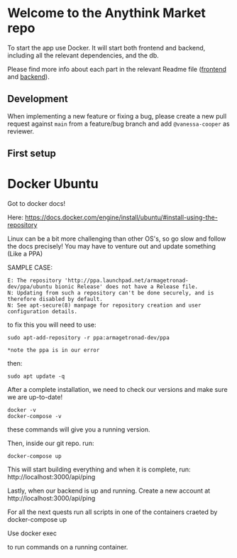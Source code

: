 # Welcome to the Anythink Market repo

To start the app use Docker. It will start both frontend and backend, including all the relevant dependencies, and the db.

Please find more info about each part in the relevant Readme file ([frontend](frontend/readme.md) and [backend](backend/README.md)).

## Development

When implementing a new feature or fixing a bug, please create a new pull request against `main` from a feature/bug branch and add `@vanessa-cooper` as reviewer.

## First setup

# Docker Ubuntu

Got to docker docs! 

Here:
https://docs.docker.com/engine/install/ubuntu/#install-using-the-repository

Linux can be a bit more challenging than other OS's, so go slow and follow the docs precisely! You may have to venture out and update something (Like a PPA)

SAMPLE CASE:

    E: The repository 'http://ppa.launchpad.net/armagetronad-dev/ppa/ubuntu bionic Release' does not have a Release file. 
    N: Updating from such a repository can't be done securely, and is therefore disabled by default. 
    N: See apt-secure(8) manpage for repository creation and user configuration details.

to fix this you will need to use:

    sudo apt-add-repository -r ppa:armagetronad-dev/ppa

    *note the ppa is in our error

then:

    sudo apt update -q

After a complete installation, we need to check our versions and make sure we are up-to-date!

    docker -v
    docker-compose -v

these commands will give you a running version.

Then, inside our git repo. run:

    docker-compose up

This will start building everything and when it is complete, run: http://localhost:3000/api/ping

Lastly, when our backend is up and running. Create a new account at http://localhost:3000/api/ping

For all the next quests
run all scripts in one of the containers craeted by 
    docker-compose up

Use
    docker exec

to run commands on a running container.